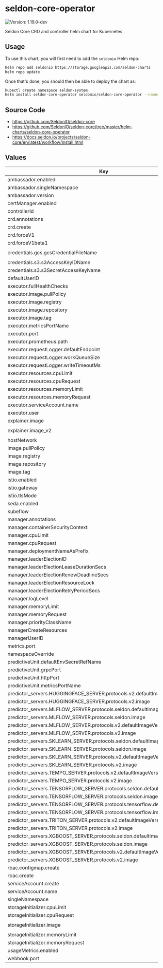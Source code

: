 # seldon-core-operator

![Version: 1.19.0-dev](https://img.shields.io/static/v1?label=Version&message=1.19.0--dev&color=informational&style=flat-square)

Seldon Core CRD and controller helm chart for Kubernetes.

## Usage

To use this chart, you will first need to add the `seldonio` Helm repo:

```bash
helm repo add seldonio https://storage.googleapis.com/seldon-charts
helm repo update
```

Once that's done, you should then be able to deploy the chart as:

```bash
kubectl create namespace seldon-system
helm install seldon-core-operator seldonio/seldon-core-operator --namespace seldon-system
```

## Source Code

* <https://github.com/SeldonIO/seldon-core>
* <https://github.com/SeldonIO/seldon-core/tree/master/helm-charts/seldon-core-operator>
* <https://docs.seldon.io/projects/seldon-core/en/latest/workflow/install.html>

## Values

| Key | Type | Default | Description |
|-----|------|---------|-------------|
| ambassador.enabled | bool | `false` |  |
| ambassador.singleNamespace | bool | `false` |  |
| ambassador.version | string | `"v2"` |  |
| certManager.enabled | bool | `false` |  |
| controllerId | string | `""` |  |
| crd.annotations | object | `{}` |  |
| crd.create | bool | `true` |  |
| crd.forceV1 | bool | `false` |  |
| crd.forceV1beta1 | bool | `false` |  |
| credentials.gcs.gcsCredentialFileName | string | `"gcloud-application-credentials.json"` |  |
| credentials.s3.s3AccessKeyIDName | string | `"awsAccessKeyID"` |  |
| credentials.s3.s3SecretAccessKeyName | string | `"awsSecretAccessKey"` |  |
| defaultUserID | string | `"8888"` |  |
| executor.fullHealthChecks | bool | `false` |  |
| executor.image.pullPolicy | string | `"IfNotPresent"` |  |
| executor.image.registry | string | `"docker.io"` |  |
| executor.image.repository | string | `"seldonio/seldon-core-executor"` |  |
| executor.image.tag | string | `"1.19.0-dev"` |  |
| executor.metricsPortName | string | `"metrics"` |  |
| executor.port | int | `8000` |  |
| executor.prometheus.path | string | `"/prometheus"` |  |
| executor.requestLogger.defaultEndpoint | string | `"http://default-broker"` |  |
| executor.requestLogger.workQueueSize | int | `10000` |  |
| executor.requestLogger.writeTimeoutMs | int | `2000` |  |
| executor.resources.cpuLimit | string | `"500m"` |  |
| executor.resources.cpuRequest | string | `"500m"` |  |
| executor.resources.memoryLimit | string | `"512Mi"` |  |
| executor.resources.memoryRequest | string | `"512Mi"` |  |
| executor.serviceAccount.name | string | `"default"` |  |
| executor.user | int | `8888` |  |
| explainer.image | string | `"seldonio/alibiexplainer:1.19.0-dev"` |  |
| explainer.image_v2 | string | `"seldonio/mlserver:1.3.5-alibi-explain"` |  |
| hostNetwork | bool | `false` |  |
| image.pullPolicy | string | `"IfNotPresent"` |  |
| image.registry | string | `"docker.io"` |  |
| image.repository | string | `"seldonio/seldon-core-operator"` |  |
| image.tag | string | `"1.19.0-dev"` |  |
| istio.enabled | bool | `false` |  |
| istio.gateway | string | `"istio-system/seldon-gateway"` |  |
| istio.tlsMode | string | `""` |  |
| keda.enabled | bool | `false` |  |
| kubeflow | bool | `false` |  |
| manager.annotations | object | `{}` |  |
| manager.containerSecurityContext | object | `{}` |  |
| manager.cpuLimit | string | `"500m"` |  |
| manager.cpuRequest | string | `"100m"` |  |
| manager.deploymentNameAsPrefix | bool | `false` |  |
| manager.leaderElectionID | string | `"a33bd623.machinelearning.seldon.io"` |  |
| manager.leaderElectionLeaseDurationSecs | int | `15` |  |
| manager.leaderElectionRenewDeadlineSecs | int | `10` |  |
| manager.leaderElectionResourceLock | string | `nil` |  |
| manager.leaderElectionRetryPeriodSecs | int | `2` |  |
| manager.logLevel | string | `"INFO"` |  |
| manager.memoryLimit | string | `"300Mi"` |  |
| manager.memoryRequest | string | `"200Mi"` |  |
| manager.priorityClassName | string | `nil` |  |
| managerCreateResources | bool | `false` |  |
| managerUserID | int | `8888` |  |
| metrics.port | int | `8080` |  |
| namespaceOverride | string | `""` |  |
| predictiveUnit.defaultEnvSecretRefName | string | `""` |  |
| predictiveUnit.grpcPort | int | `9500` |  |
| predictiveUnit.httpPort | int | `9000` |  |
| predictiveUnit.metricsPortName | string | `"metrics"` |  |
| predictor_servers.HUGGINGFACE_SERVER.protocols.v2.defaultImageVersion | string | `"1.3.5-huggingface"` |  |
| predictor_servers.HUGGINGFACE_SERVER.protocols.v2.image | string | `"seldonio/mlserver"` |  |
| predictor_servers.MLFLOW_SERVER.protocols.seldon.defaultImageVersion | string | `"1.19.0-dev"` |  |
| predictor_servers.MLFLOW_SERVER.protocols.seldon.image | string | `"seldonio/mlflowserver"` |  |
| predictor_servers.MLFLOW_SERVER.protocols.v2.defaultImageVersion | string | `"1.3.5-mlflow"` |  |
| predictor_servers.MLFLOW_SERVER.protocols.v2.image | string | `"seldonio/mlserver"` |  |
| predictor_servers.SKLEARN_SERVER.protocols.seldon.defaultImageVersion | string | `"1.19.0-dev"` |  |
| predictor_servers.SKLEARN_SERVER.protocols.seldon.image | string | `"seldonio/sklearnserver"` |  |
| predictor_servers.SKLEARN_SERVER.protocols.v2.defaultImageVersion | string | `"1.3.5-sklearn"` |  |
| predictor_servers.SKLEARN_SERVER.protocols.v2.image | string | `"seldonio/mlserver"` |  |
| predictor_servers.TEMPO_SERVER.protocols.v2.defaultImageVersion | string | `"1.3.5-slim"` |  |
| predictor_servers.TEMPO_SERVER.protocols.v2.image | string | `"seldonio/mlserver"` |  |
| predictor_servers.TENSORFLOW_SERVER.protocols.seldon.defaultImageVersion | string | `"1.19.0-dev"` |  |
| predictor_servers.TENSORFLOW_SERVER.protocols.seldon.image | string | `"seldonio/tfserving-proxy"` |  |
| predictor_servers.TENSORFLOW_SERVER.protocols.tensorflow.defaultImageVersion | string | `"2.1.0"` |  |
| predictor_servers.TENSORFLOW_SERVER.protocols.tensorflow.image | string | `"tensorflow/serving"` |  |
| predictor_servers.TRITON_SERVER.protocols.v2.defaultImageVersion | string | `"21.08-py3"` |  |
| predictor_servers.TRITON_SERVER.protocols.v2.image | string | `"nvcr.io/nvidia/tritonserver"` |  |
| predictor_servers.XGBOOST_SERVER.protocols.seldon.defaultImageVersion | string | `"1.19.0-dev"` |  |
| predictor_servers.XGBOOST_SERVER.protocols.seldon.image | string | `"seldonio/xgboostserver"` |  |
| predictor_servers.XGBOOST_SERVER.protocols.v2.defaultImageVersion | string | `"1.3.5-xgboost"` |  |
| predictor_servers.XGBOOST_SERVER.protocols.v2.image | string | `"seldonio/mlserver"` |  |
| rbac.configmap.create | bool | `true` |  |
| rbac.create | bool | `true` |  |
| serviceAccount.create | bool | `true` |  |
| serviceAccount.name | string | `"seldon-manager"` |  |
| singleNamespace | bool | `false` |  |
| storageInitializer.cpuLimit | string | `"1"` |  |
| storageInitializer.cpuRequest | string | `"100m"` |  |
| storageInitializer.image | string | `"seldonio/rclone-storage-initializer:1.19.0-dev"` |  |
| storageInitializer.memoryLimit | string | `"1Gi"` |  |
| storageInitializer.memoryRequest | string | `"100Mi"` |  |
| usageMetrics.enabled | bool | `false` |  |
| webhook.port | int | `4443` |  |
